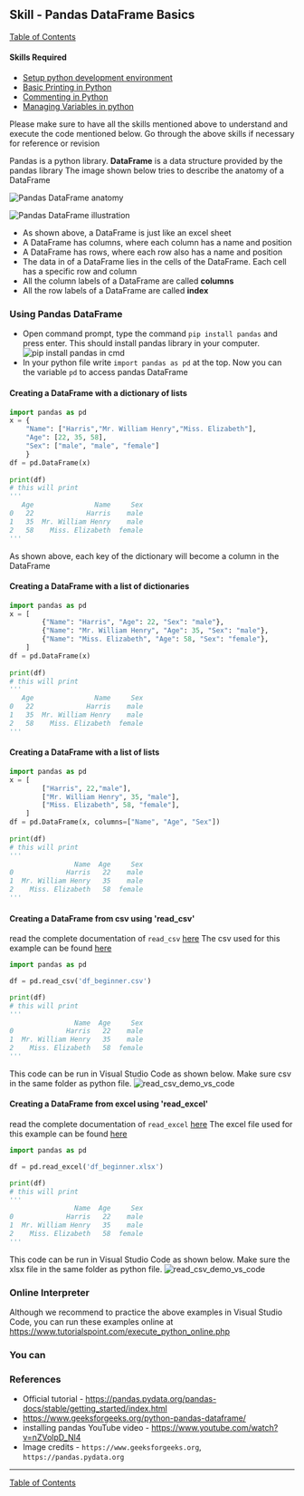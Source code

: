 ## Skill - Pandas DataFrame Basics
[Table of Contents](https://nagasudhir.blogspot.com/2020/04/taming-python-table-of-contents.html)

#### Skills Required
* [Setup python development environment](https://nagasudhir.blogspot.com/2020/04/setup-python-development-environment_14.html)
* [Basic Printing in Python](https://nagasudhir.blogspot.com/2020/04/basic-printing-in-python.html)
* [Commenting in Python](https://nagasudhir.blogspot.com/2020/04/comments-in-python.html)
* [Managing Variables in python](https://nagasudhir.blogspot.com/2020/04/managing-variables-in-python.html)

Please make sure to have all the skills mentioned above to understand and execute the code mentioned below. Go through the above skills if necessary for reference or revision

Pandas is a python library.
**DataFrame** is a data structure provided by the pandas library
The image shown below tries to describe the anatomy of a DataFrame

![Pandas DataFrame anatomy](https://github.com/nagasudhirpulla/taming_python/raw/master/blog/skills/assets/img/pandas_dataframe_anatomy.png)

![Pandas DataFrame illustration](https://github.com/nagasudhirpulla/taming_python/raw/master/blog/skills/assets/img/pandas_dataframe_illustration.png)
* As shown above, a DataFrame is just like an excel sheet
* A DataFrame has columns, where each column has a name and position
* A DataFrame has rows, where each row also has a name and position
* The data in of a DataFrame lies in the cells of the DataFrame. Each cell has a specific row and column
* All the column labels of a DataFrame are called **columns**
* All the row labels of a DataFrame are called **index**

### Using Pandas DataFrame
* Open command prompt, type the command ```pip install pandas``` and press enter. This should install pandas library in your computer.
![pip install pandas in cmd](https://github.com/nagasudhirpulla/taming_python/raw/master/blog/skills/assets/img/pip_install_pandas.png)
* In your python file write ```import pandas as pd``` at the top. Now you  can the variable `pd` to access pandas DataFrame

#### Creating a DataFrame with a dictionary of lists
```python
import pandas as pd
x = {
	"Name": ["Harris","Mr. William Henry","Miss. Elizabeth"],
	"Age": [22, 35, 58],
	"Sex": ["male", "male", "female"]
	}
df = pd.DataFrame(x)
 
print(df)
# this will print
'''
   Age               Name     Sex
0   22             Harris    male
1   35  Mr. William Henry    male
2   58    Miss. Elizabeth  female
'''
```
As shown above, each key of the dictionary will become a column in the DataFrame

#### Creating a DataFrame with a list of dictionaries
```python
import pandas as pd
x = [
        {"Name": "Harris", "Age": 22, "Sex": "male"},
        {"Name": "Mr. William Henry", "Age": 35, "Sex": "male"},
        {"Name": "Miss. Elizabeth", "Age": 58, "Sex": "female"},
    ]
df = pd.DataFrame(x)
 
print(df)
# this will print
'''
   Age               Name     Sex
0   22             Harris    male
1   35  Mr. William Henry    male
2   58    Miss. Elizabeth  female
'''
```

#### Creating a DataFrame with a list of lists
```python
import pandas as pd
x = [
        ["Harris", 22,"male"],
        ["Mr. William Henry", 35, "male"],
        ["Miss. Elizabeth", 58, "female"],
    ]
df = pd.DataFrame(x, columns=["Name", "Age", "Sex"])
 
print(df)
# this will print
'''
                Name  Age     Sex
0             Harris   22    male
1  Mr. William Henry   35    male
2    Miss. Elizabeth   58  female
'''
```

#### Creating a DataFrame from csv using 'read_csv'
read the complete documentation of `read_csv` [here](https://pandas.pydata.org/pandas-docs/stable/reference/api/pandas.read_csv.html)
The csv used for this example can be found [here](https://github.com/nagasudhirpulla/taming_python/raw/master/blog/skills/assets/data/df_beginner.csv)
```python
import pandas as pd

df = pd.read_csv('df_beginner.csv')

print(df)
# this will print
'''
                Name  Age     Sex
0             Harris   22    male
1  Mr. William Henry   35    male
2    Miss. Elizabeth   58  female
'''
```
This code can be run in Visual Studio Code as shown below. Make sure csv in the same folder as python file.
![read_csv_demo_vs_code](https://github.com/nagasudhirpulla/taming_python/raw/master/blog/skills/assets/img/read_csv_demo.png)
#### Creating a DataFrame from excel using 'read_excel'
read the complete documentation of `read_excel` [here](https://pandas.pydata.org/pandas-docs/stable/reference/api/pandas.read_excel.html)
The excel file used for this example can be found [here](https://github.com/nagasudhirpulla/taming_python/raw/master/blog/skills/assets/data/df_beginner.xlsx)
```python
import pandas as pd

df = pd.read_excel('df_beginner.xlsx')

print(df)
# this will print
'''
                Name  Age     Sex
0             Harris   22    male
1  Mr. William Henry   35    male
2    Miss. Elizabeth   58  female
'''
```
This code can be run in Visual Studio Code as shown below. Make sure the xlsx file in the same folder as python file.
![read_csv_demo_vs_code](https://github.com/nagasudhirpulla/taming_python/raw/master/blog/skills/assets/img/read_excel_demo.png)
### Online Interpreter
Although we recommend to practice the above examples in Visual Studio Code, you can run these examples online at https://www.tutorialspoint.com/execute_python_online.php

### You can 

### References
* Official tutorial - https://pandas.pydata.org/pandas-docs/stable/getting_started/index.html
* https://www.geeksforgeeks.org/python-pandas-dataframe/
* installing pandas YouTube video - https://www.youtube.com/watch?v=nZVolpD_Nl4
* Image credits - ```https://www.geeksforgeeks.org```, ```https://pandas.pydata.org```
<hr/>

[Table of Contents](https://nagasudhir.blogspot.com/2020/04/taming-python-table-of-contents.html)

<!--stackedit_data:
eyJwcm9wZXJ0aWVzIjoidGl0bGU6IFBhbmRhcyBEYXRhRnJhbW
UgQmFzaWNzXG5hdXRob3I6IE5hZ2FzdWRoaXIgUHVsbGFcbnRh
Z3M6ICdsZWFybmluZywgcHl0aG9uLCB0YW1pbmdfcHl0aG9uX3
NraWxsJ1xuY2F0ZWdvcmllczogdGFtaW5nX3B5dGhvbl9za2ls
bFxuZGF0ZTogJzIwMjAtMDUtMDMnXG4iLCJoaXN0b3J5IjpbLT
c0MzkyNjMzMSwzMTI3MjU1NTksMTYwNDE3NjQzOSwtNDc1NTg5
NzY3LDU5ODY3MjgyMiw3NDgxMDI1NCwtMTQ1ODI0NTA4NywtMT
A0NjIxMzg1OSwtMTAyMzEzNTYxOCwyMDIyOTExOTEsMTcxMzU3
ODgzLC0zNDg0MzMwODcsNTM4Mzc1MjcyLDcwODIzODk0MSw3Mz
A5OTgxMTZdfQ==
-->